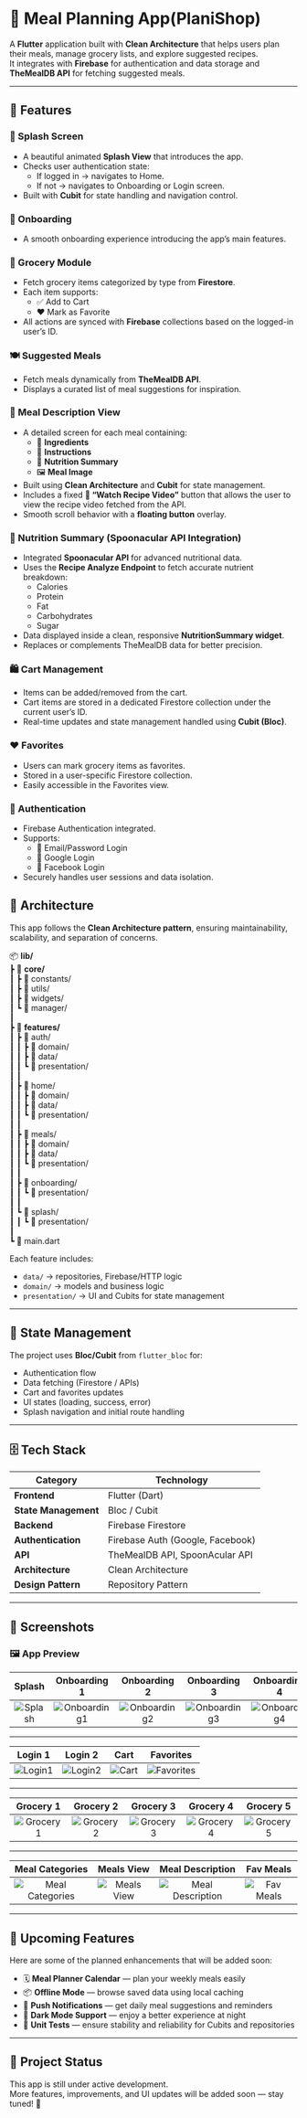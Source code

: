 # 🛒 Meal Planning App(PlaniShop)

A **Flutter** application built with **Clean Architecture** that helps users plan their meals, manage grocery lists, and explore suggested recipes.  
It integrates with **Firebase** for authentication and data storage and **TheMealDB API** for fetching suggested meals.

---

## 🚀 Features

### 🏁 Splash Screen
- A beautiful animated **Splash View** that introduces the app.
- Checks user authentication state:
  - If logged in → navigates to Home.
  - If not → navigates to Onboarding or Login screen.
- Built with **Cubit** for state handling and navigation control.

### 🧭 Onboarding
- A smooth onboarding experience introducing the app’s main features.  

### 🧾 Grocery Module
- Fetch grocery items categorized by type from **Firestore**.
- Each item supports:
  - ✅ Add to Cart
  - ❤️ Mark as Favorite
- All actions are synced with **Firebase** collections based on the logged-in user’s ID.


### 🍽 Suggested Meals
- Fetch meals dynamically from **TheMealDB API**.
- Displays a curated list of meal suggestions for inspiration.

### 🍴 Meal Description View
- A detailed screen for each meal containing:
  - 🧂 **Ingredients**
  - 📜 **Instructions**
  - 🧮 **Nutrition Summary**
  - 🖼️ **Meal Image**
- Built using **Clean Architecture** and **Cubit** for state management.
- Includes a fixed **🎥 “Watch Recipe Video”** button that allows the user to view the recipe video fetched from the API.
- Smooth scroll behavior with a **floating button** overlay.

### 🧠 Nutrition Summary (Spoonacular API Integration)
- Integrated **Spoonacular API** for advanced nutritional data.
- Uses the **Recipe Analyze Endpoint** to fetch accurate nutrient breakdown:
  - Calories
  - Protein
  - Fat
  - Carbohydrates
  - Sugar
- Data displayed inside a clean, responsive **NutritionSummary widget**.
- Replaces or complements TheMealDB data for better precision.

### 🛍 Cart Management
- Items can be added/removed from the cart.
- Cart items are stored in a dedicated Firestore collection under the current user’s ID.
- Real-time updates and state management handled using **Cubit (Bloc)**.

### ❤️ Favorites
- Users can mark grocery items as favorites.
- Stored in a user-specific Firestore collection.
- Easily accessible in the Favorites view.

### 👤 Authentication
- Firebase Authentication integrated.
- Supports:
  - 📧 Email/Password Login
  - 🔵 Google Login
  - 🔵 Facebook Login
- Securely handles user sessions and data isolation.

## 🧩 Architecture

This app follows the **Clean Architecture pattern**, ensuring maintainability, scalability, and separation of concerns.

📦 **lib/**  
 ┣ 📂 **core/**  
 ┃ ┣ 📂 constants/  
 ┃ ┣ 📂 utils/  
 ┃ ┣ 📂 widgets/  
 ┃ ┗ 📂 manager/  
 ┃  
 ┣ 📂 **features/**  
 ┃ ┣ 📂 auth/  
 ┃ ┃ ┣ 📂 domain/  
 ┃ ┃ ┣ 📂 data/  
 ┃ ┃ ┗ 📂 presentation/  
 ┃ ┃  
 ┃ ┣ 📂 home/  
 ┃ ┃ ┣ 📂 domain/  
 ┃ ┃ ┣ 📂 data/  
 ┃ ┃ ┗ 📂 presentation/  
 ┃ ┃  
 ┃ ┣ 📂 meals/  
 ┃ ┃ ┣ 📂 domain/  
 ┃ ┃ ┣ 📂 data/  
 ┃ ┃ ┗ 📂 presentation/  
 ┃ ┃  
 ┃ ┣ 📂 onboarding/  
 ┃ ┃ ┗ 📂 presentation/  
 ┃ ┃  
 ┃ ┗ 📂 splash/  
 ┃ ┃ ┗ 📂 presentation/  
 ┃  
 ┗ 📄 main.dart  

Each feature includes:
- `data/` → repositories, Firebase/HTTP logic  
- `domain/` → models and business logic  
- `presentation/` → UI and Cubits for state management
---

## 🧠 State Management
The project uses **Bloc/Cubit** from `flutter_bloc` for:
- Authentication flow
- Data fetching (Firestore / APIs)
- Cart and favorites updates
- UI states (loading, success, error)
- Splash navigation and initial route handling

---

## 🗄 Tech Stack

| Category | Technology |
|-----------|-------------|
| **Frontend** | Flutter (Dart) |
| **State Management** | Bloc / Cubit |
| **Backend** | Firebase Firestore |
| **Authentication** | Firebase Auth (Google, Facebook) |
| **API** | TheMealDB API, SpoonAcular API |
| **Architecture** | Clean Architecture |
| **Design Pattern** | Repository Pattern |

---

## 📸 Screenshots

### 🖼 App Preview

|    Splash    | Onboarding 1 | Onboarding 2 | Onboarding 3 | Onboarding 4 |  
|:------------:|:------------:|:------------:|:------------:|:------------:|
| ![   Splash   ](assets/screens/splash.jpg) | ![Onboarding1](assets/screens/onboarding1.jpg) | ![Onboarding2](assets/screens/onboarding2.jpg) | ![Onboarding3](assets/screens/onboarding3.jpg) | ![Onboarding4](assets/screens/onboarding4.jpg) |

---

| Login 1 | Login 2 |   Cart   | Favorites |  
|:-------:|:-------:|:--------:|:---------:|
| ![Login1](assets/screens/login1.jpg) | ![Login2](assets/screens/login2.jpg) | ![Cart](assets/screens/cart.jpg) | ![Favorites](assets/screens/favorites.jpg) |  

---

| Grocery 1 | Grocery 2 | Grocery 3 | Grocery 4 | Grocery 5 |  
|:---------:|:---------:|:---------:|:---------:|:---------:|
| ![Grocery1](assets/screens/grocery1.jpg) | ![Grocery2](assets/screens/grocery2.jpg) | ![Grocery3](assets/screens/grocery3.jpg) | ![Grocery4](assets/screens/grocery4.jpg) | ![Grocery5](assets/screens/grocery5.jpg) |  

---

| Meal Categories | Meals View | Meal Description | Fav Meals |
|:---------------:|:---------------:|:----------------:|:---------------:|
| ![Meal Categories](assets/screens/meal_categories.jpg) | ![Meals View](assets/screens/meals_view.jpg) | ![Meal Description](assets/screens/meal_description_view.jpg) | ![Fav Meals](assets/screens/fav_meals.jpg) |  

---
## 🚀 Upcoming Features

Here are some of the planned enhancements that will be added soon:

- 🗓️ **Meal Planner Calendar** — plan your weekly meals easily  
- 📦 **Offline Mode** — browse saved data using local caching  
- 🔔 **Push Notifications** — get daily meal suggestions and reminders  
- 🌙 **Dark Mode Support** — enjoy a better experience at night  
- 🧪 **Unit Tests** — ensure stability and reliability for Cubits and repositories  

---

## 🚧 Project Status
This app is still under active development.  
More features, improvements, and UI updates will be added soon — stay tuned! 🌱
